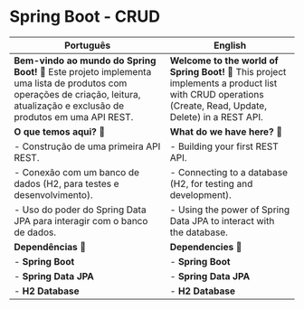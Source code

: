 # Spring Boot - CRUD

| Português | English |
|-----------|---------|
| **Bem-vindo ao mundo do Spring Boot!** 🚀 Este projeto implementa uma lista de produtos com operações de criação, leitura, atualização e exclusão de produtos em uma API REST. | **Welcome to the world of Spring Boot!** 🚀 This project implements a product list with CRUD operations (Create, Read, Update, Delete) in a REST API. |
| **O que temos aqui?** 🤔 | **What do we have here?** 🤔 |
| - Construção de uma primeira API REST. | - Building your first REST API. |
| - Conexão com um banco de dados (H2, para testes e desenvolvimento). | - Connecting to a database (H2, for testing and development). |
| - Uso do poder do Spring Data JPA para interagir com o banco de dados. | - Using the power of Spring Data JPA to interact with the database. |
| **Dependências** 🔧 | **Dependencies** 🔧 |
| - **Spring Boot** | - **Spring Boot** |
| - **Spring Data JPA** | - **Spring Data JPA** |
| - **H2 Database** | - **H2 Database** |



